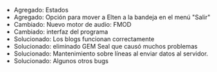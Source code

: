 - Agregado: Estados
- Agregado: Opción para mover a Elten a la bandeja en el menú "Salir"
- Cambiado: Nuevo motor de audio: FMOD
- Cambiado: interfaz del programa
- Solucionado: Los blogs funcionan correctamente
- Solucionado: eliminado GEM Seal que causó muchos problemas
- Solucionado: Mantenimiento sobre líneas al enviar datos al servidor.
- Solucionado: Algunos otros bugs